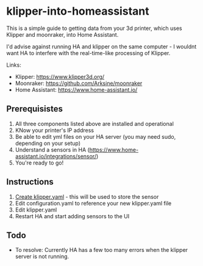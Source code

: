 # klipper-into-homeassistant

This is a simple guide to getting data from your 3d printer, which uses Klipper and moonraker, into Home Assistant.

I'd advise against running HA and klipper on the same computer - I wouldnt want HA to interfere with the real-time-like processing of Klipper.

Links:
* Klipper: https://www.klipper3d.org/
* Moonraker: https://github.com/Arksine/moonraker
* Home Assistant: https://www.home-assistant.io/

## Prerequisistes

1) All three components listed above are installed and operational
2) KNow your printer's IP address
3) Be able to edit yml files on your HA server (you may need sudo, depending on your setup)
4) Understand a sensors in HA (https://www.home-assistant.io/integrations/sensor/)
5) You're ready to go!

## Instructions

1) [Create klipper.yaml](../main/Create%20klipper%20file.md) - this will be used to store the sensor
2) Edit configuration.yaml to reference your new klipper.yaml file
3) Edit klipper.yaml
4) Restart HA and start adding sensors to the UI

## Todo

* To resolve: Currently HA has a few too many errors when the klipper server is not running.

